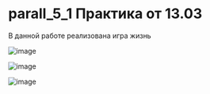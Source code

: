 # parall_5_1 Практика от 13.03
В данной работе реализована игра жизнь

![image](https://github.com/cuber201/parall_5_1/assets/72391128/b3bcb3ee-e162-4055-bf44-1d0253e97ce8)

![image](https://github.com/cuber201/parall_5_1/assets/72391128/da1d85dd-2067-4264-ad35-951dbb58bb05)

![image](https://github.com/cuber201/parall_5_1/assets/72391128/aa6a0725-cfe8-4b58-b77e-257917a2f86d)

